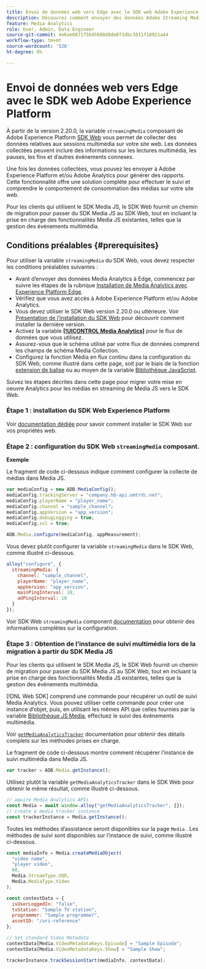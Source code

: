 ```yaml
---
title: Envoi de données web vers Edge avec le SDK web Adobe Experience Platform
description: Découvrez comment envoyer des données Adobe Streaming Media à Experience Platform Edge avec le SDK Web Adobe Experience Platform.
feature: Media Analytics
role: User, Admin, Data Engineer
source-git-commit: 4e6ae687175b45680d8de071dbc3011f18921a44
workflow-type: tm+mt
source-wordcount: '526'
ht-degree: 0%

---
```


# Envoi de données web vers Edge avec le SDK web Adobe Experience Platform

À partir de la version 2.20.0, la variable `streamingMedia` composant de Adobe Experience Platform [SDK Web](https://experienceleague.adobe.com/en/docs/experience-platform/web-sdk/home) vous permet de collecter des données relatives aux sessions multimédia sur votre site web. Les données collectées peuvent inclure des informations sur les lectures multimédia, les pauses, les fins et d’autres événements connexes.

Une fois les données collectées, vous pouvez les envoyer à Adobe Experience Platform et/ou Adobe Analytics pour générer des rapports. Cette fonctionnalité offre une solution complète pour effectuer le suivi et comprendre le comportement de consommation des médias sur votre site web.

Pour les clients qui utilisent le SDK Media JS, le SDK Web fournit un chemin de migration pour passer du SDK Media JS au SDK Web, tout en incluant la prise en charge des fonctionnalités Media JS existantes, telles que la gestion des événements multimédia.

## Conditions préalables {#prerequisites}

Pour utiliser la variable `streamingMedia` du SDK Web, vous devez respecter les conditions préalables suivantes :

* Avant d’envoyer des données Media Analytics à Edge, commencez par suivre les étapes de la rubrique [Installation de Media Analytics avec Experience Platform Edge](/help/implementation/edge/implementation-edge.md).
* Vérifiez que vous avez accès à Adobe Experience Platform et/ou Adobe Analytics.
* Vous devez utiliser le SDK Web version 2.20.0 ou ultérieure. Voir [Présentation de l’installation du SDK Web](https://experienceleague.adobe.com/en/docs/experience-platform/web-sdk/install/overview) pour découvrir comment installer la dernière version.
* Activez la variable **[[!UICONTROL Media Analytics]](https://experienceleague.adobe.com/en/docs/experience-platform/datastreams/configure)** pour le flux de données que vous utilisez.
* Assurez-vous que le schéma utilisé par votre flux de données comprend les champs de schéma Media Collection.
* Configurez la fonction Média en flux continu dans la configuration du SDK Web, comme illustré dans cette page, soit par le biais de la fonction [extension de balise](#tag-extension) ou au moyen de la variable [Bibliothèque JavaScript](#library).

Suivez les étapes décrites dans cette page pour migrer votre mise en oeuvre Analytics pour les médias en streaming de Media JS vers le SDK Web.

### Étape 1 : installation du SDK Web Experience Platform

Voir [documentation dédiée](https://experienceleague.adobe.com/en/docs/experience-platform/web-sdk/install/overview) pour savoir comment installer le SDK Web sur vos propriétés web.

### Étape 2 : configuration du SDK Web `streamingMedia` composant.

**Exemple**

Le fragment de code ci-dessous indique comment configurer la collecte de médias dans Media JS.

```javascript
var mediaConfig = new ADB.MediaConfig();
mediaConfig.trackingServer = "company.hb-api.omtrdc.net";
mediaConfig.playerName = "player_name";
mediaConfig.channel = "sample_channel";
mediaConfig.appVersion = "app_version";
mediaConfig.debugLogging = true;
mediaConfig.ssl = true;

ADB.Media.configure(mediaConfig, appMeasurement);
```

Vous devez plutôt configurer la variable `streamingMedia` dans le SDK Web, comme illustré ci-dessous.

```js
alloy("configure", {
  streamingMedia: {
    channel: "sample_channel",
    playerName: "player_name",
    appVersion: "app_version",
    mainPingInterval: 10,
    adPingInterval: 10
  }
});
```

Voir SDK Web `streamingMedia` component [documentation](https://experienceleague.adobe.com/en/docs/experience-platform/web-sdk/commands/configure/streamingmedia) pour obtenir des informations complètes sur la configuration.

### Étape 3 : Obtention de l’instance de suivi multimédia lors de la migration à partir du SDK Media JS

Pour les clients qui utilisent le SDK Media JS, le SDK Web fournit un chemin de migration pour passer du SDK Media JS au SDK Web, tout en incluant la prise en charge des fonctionnalités Media JS existantes, telles que la gestion des événements multimédia.

[!DNL Web SDK] comprend une commande pour récupérer un outil de suivi Media Analytics. Vous pouvez utiliser cette commande pour créer une instance d’objet, puis, en utilisant les mêmes API que celles fournies par la variable [Bibliothèque JS Media](https://adobe-marketing-cloud.github.io/media-sdks/reference/javascript_3x/APIReference.html), effectuez le suivi des événements multimédia.

Voir [`getMediaAnalyticsTracker`](https://experienceleague.adobe.com/en/docs/experience-platform/web-sdk/commands/getMediaAnalyticsTracker) documentation pour obtenir des détails complets sur les méthodes prises en charge.

Le fragment de code ci-dessous montre comment récupérer l’instance de suivi multimédia dans Media JS.

```javascript
var tracker = ADB.Media.getInstance();
```

Utilisez plutôt la variable `getMediaAnalyticsTracker` dans le SDK Web pour obtenir le même résultat, comme illustré ci-dessous.

```js
// aquire Media Analytics APIs
const Media = await window.alloy("getMediaAnalyticsTracker", {});
// create a media tracker instance
const trackerInstance = Media.getInstance();
```

Toutes les méthodes d’assistance seront disponibles sur la page `Media` . Les méthodes de suivi sont disponibles sur l’instance de suivi, comme illustré ci-dessous.

```js
const mediaInfo = Media.createMediaObject(
  "video name",
  "player video",
  60,
  Media.StreamType.VOD,
  Media.MediaType.Video
);

const contextData = {
  isUserLoggedIn: "false",
  tvStation: "Sample TV station",
  programmer: "Sample programmer",
  assetID: "/uri-reference"
};

// Set standard Video Metadata
contextData[Media.VideoMetadataKeys.Episode] = "Sample Episode";
contextData[Media.VideoMetadataKeys.Show] = "Sample Show";

trackerInstance.trackSessionStart(mediaInfo, contextData);
```
